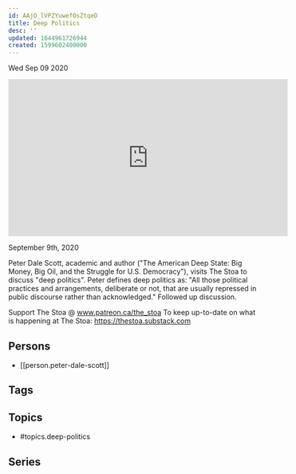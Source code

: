 ```yaml
---
id: AAjO_lVPZYuwefOsZtqeD
title: Deep Politics
desc: ''
updated: 1644961726944
created: 1599602400000
---
```





Wed Sep 09 2020

<iframe width="560" height="315" src="https://www.youtube.com/embed/wlBqjswOgRs" title="Deep Politics w/ Peter Dale Scott" frameborder="0" allow="accelerometer; autoplay; clipboard-write; encrypted-media; gyroscope; picture-in-picture" allowfullscreen ></iframe>

September 9th, 2020

Peter Dale Scott, academic and author ("The American Deep State: Big Money, Big Oil, and the Struggle for U.S. Democracy"), visits The Stoa to discuss "deep politics". Peter defines deep politics as: "All those political practices and arrangements, deliberate or not, that are usually repressed in public discourse rather than acknowledged." Followed up discussion.

Support The Stoa @ www.patreon.ca/the_stoa
To keep up-to-date on what is happening at The Stoa: https://thestoa.substack.com

## Persons

- [[person.peter-dale-scott]]

## Tags



## Topics

- #topics.deep-politics

## Series



